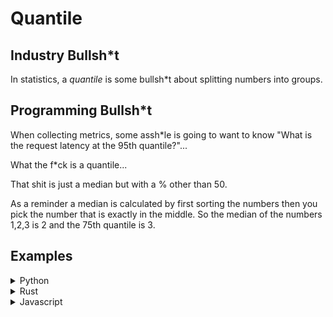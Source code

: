 # Quantile

## Industry Bullsh*t

In statistics, a _quantile_ is some bullsh*t about splitting
numbers into groups.

## Programming Bullsh*t

When collecting metrics, some assh*le is going to want to know
"What is the request latency at the 95th quantile?"... 

What the f*ck is a quantile...

That shit is just a median but with a % other than 50.

As a reminder a median is calculated by first sorting the numbers
then you pick the number that is exactly in the middle. So the median
of the numbers 1,2,3 is 2 and the 75th quantile is 3.

## Examples


<details>
<summary>Python</summary>

```python
quantile = 0.95 # 95%
latencies = [
    399, 353, 559, 755, 624, 972, 691, 203, 602, 447, 903, 497,
    579, 614, 811, 110, 718, 829, 989, 109, 620, 566, 943, 133,
    523, 669, 260, 294, 412, 743, 646, 522, 165, 670, 118, 803,
    652, 626, 719, 387, 161, 527, 984, 732, 601, 232, 746, 264,
    450, 930
]
count = len(latencies) # 50
index  = int(count * quantile) # 47
# [109, 110, 118, 133, 161, 165, 203, 232, 260, 264,
# 294, 353, 387, 399, 412, 447, 450, 497, 522, 523,
# 527, 559, 566, 579, 601, 602, 614, 620, 624, 626,
# 646, 652, 669, 670, 691, 718, 719, 732, 743, 746,
# 755, 803, 811, 829, 903, 930, 943, 972, 984, 989]
p95 = sorted(latencies)[index] # 972
```
</details>


<details>
<summary>
Rust
</summary>

```rust
fn main() {
    let quantile = 0.95;
    let mut latencies = vec![
        399, 353, 559, 755, 624, 972, 691, 203, 602, 447, 903, 497,
        579, 614, 811, 110, 718, 829, 989, 109, 620, 566, 943, 133,
        523, 669, 260, 294, 412, 743, 646, 522, 165, 670, 118, 803,
        652, 626, 719, 387, 161, 527, 984, 732, 601, 232, 746, 264,
        450, 930
    ];
    let index = (latencies.len() as f64 * quantile).floor() as usize; // 47
    // [109, 110, 118, 133, 161, 165, 203, 232, 260, 264,
    // 294, 353, 387, 399, 412, 447, 450, 497, 522, 523,
    // 527, 559, 566, 579, 601, 602, 614, 620, 624, 626,
    // 646, 652, 669, 670, 691, 718, 719, 732, 743, 746,
    // 755, 803, 811, 829, 903, 930, 943, 972, 984, 989]
    latencies.sort();
    
    println!("{}", latencies[index]); // 972
}

```

</details>


<details>
<summary>
Javascript
</summary>

```js
let quantile = 0.95; // 95%
let latencies = [
    399, 353, 559, 755, 624, 972, 691, 203, 602, 447, 903, 497,
    579, 614, 811, 110, 718, 829, 989, 109, 620, 566, 943, 133,
    523, 669, 260, 294, 412, 743, 646, 522, 165, 670, 118, 803,
    652, 626, 719, 387, 161, 527, 984, 732, 601, 232, 746, 264,
    450, 930
];
let index  = Math.floor(latencies.length * quantile); // 47
// [109, 110, 118, 133, 161, 165, 203, 232, 260, 264,
// 294, 353, 387, 399, 412, 447, 450, 497, 522, 523,
// 527, 559, 566, 579, 601, 602, 614, 620, 624, 626,
// 646, 652, 669, 670, 691, 718, 719, 732, 743, 746,
// 755, 803, 811, 829, 903, 930, 943, 972, 984, 989]
let p95 = sorted(latencies)[index] // 972
```

</details>
